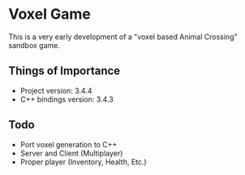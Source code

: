 # Voxel Game
This is a very early development of a "voxel based Animal Crossing" sandbox game.

## Things of Importance
- Project version: 3.4.4
- C++ bindings version: 3.4.3

## Todo
- Port voxel generation to C++
- Server and Client (Multiplayer)
- Proper player (Inventory, Health, Etc.)
